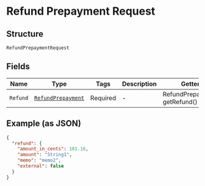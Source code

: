 
# Refund Prepayment Request

## Structure

`RefundPrepaymentRequest`

## Fields

| Name | Type | Tags | Description | Getter | Setter |
|  --- | --- | --- | --- | --- | --- |
| `Refund` | [`RefundPrepayment`](../../doc/models/refund-prepayment.md) | Required | - | RefundPrepayment getRefund() | setRefund(RefundPrepayment refund) |

## Example (as JSON)

```json
{
  "refund": {
    "amount_in_cents": 101.16,
    "amount": "String1",
    "memo": "memo2",
    "external": false
  }
}
```

